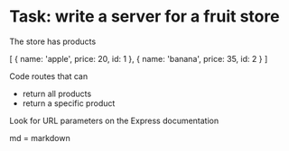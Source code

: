 # Task: write a server for a fruit store
The store has products

[
	{ name: 'apple', price: 20, id: 1 },
	{ name: 'banana', price: 35, id: 2 }
]

Code routes that can
- return all products
- return a specific product

Look for URL parameters on the Express documentation


md = markdown
